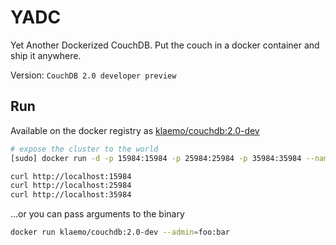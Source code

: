 YADC
===

Yet Another Dockerized CouchDB.
Put the couch in a docker container and ship it anywhere.

Version: `CouchDB 2.0 developer preview`

## Run

Available on the docker registry as [klaemo/couchdb:2.0-dev](https://index.docker.io/u/klaemo/couchdb/)

```bash
# expose the cluster to the world
[sudo] docker run -d -p 15984:15984 -p 25984:25984 -p 35984:35984 --name couchdb klaemo/couchdb:2.0-dev

curl http://localhost:15984
curl http://localhost:25984
curl http://localhost:35984
```

...or you can pass arguments to the binary

```bash
docker run klaemo/couchdb:2.0-dev --admin=foo:bar
```
